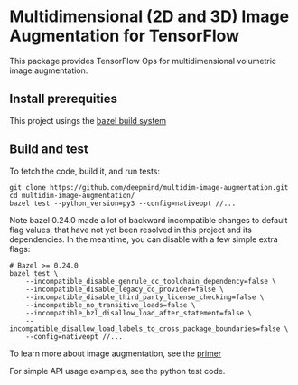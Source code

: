 # Multidimensional (2D and 3D) Image Augmentation for TensorFlow

This package provides TensorFlow Ops for multidimensional volumetric image
augmentation.

## Install prerequities

This project usings the [bazel build
system](https://docs.bazel.build/versions/master/install.html)

## Build and test

To fetch the code, build it, and run tests:

```shell
git clone https://github.com/deepmind/multidim-image-augmentation.git
cd multidim-image-augmentation/
bazel test --python_version=py3 --config=nativeopt //...
```

Note bazel 0.24.0 made a lot of backward incompatible changes to default flag
values, that have not yet been resolved in this project and its dependencies.
In the meantime, you can disable with a few simple extra flags:

```shell
# Bazel >= 0.24.0
bazel test \
    --incompatible_disable_genrule_cc_toolchain_dependency=false \
    --incompatible_disable_legacy_cc_provider=false \
    --incompatible_disable_third_party_license_checking=false \
    --incompatible_no_transitive_loads=false \
    --incompatible_bzl_disallow_load_after_statement=false \
    --incompatible_disallow_load_labels_to_cross_package_boundaries=false \
    --config=nativeopt //...
```

To learn more about image augmentation, see the [primer](doc/index.md)

For simple API usage examples, see the python test code.
